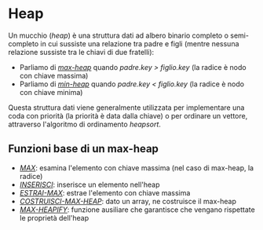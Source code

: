 # Heap
Un mucchio (*heap*) è una struttura dati ad albero binario completo o semi-completo in cui sussiste una relazione tra padre e figli (mentre nessuna relazione sussiste tra le chiavi di due fratelli):

* Parliamo di *[max-heap](src/main/java/model/struct/Heap/MaxHeap.java)* quando *padre.key > figlio.key* (la radice è nodo con chiave massima)
* Parliamo di *[min-heap](src/main/java/model/struct/Heap/MinHeap.java)* quando *padre.key < figlio.key* (la radice è nodo con chiave minima)

Questa struttura dati viene generalmente utilizzata per implementare una coda con priorità (la priorità è data dalla chiave) o per ordinare un vettore, attraverso l'algoritmo di ordinamento *heapsort*.

## Funzioni base di un max-heap

* *[MAX](https://github.com/FrancescoCalasso/Algorithms-and-Data-Structures-in-Java/blob/035dec8f8486b636e90ccd11c80a867e925dbd96/src/main/java/model/struct/Heap/MaxHeap.java#L107)*: esamina l'elemento con chiave massima (nel caso di max-heap, la radice)
* *[INSERISCI](https://github.com/FrancescoCalasso/Algorithms-and-Data-Structures-in-Java/blob/4ddd8860ccca565bfd4bb3dbf8c2fb17cd6d4a4d/src/main/java/model/struct/Heap/MaxHeap.java#L70)*: inserisce un elemento nell'heap
* *[ESTRAI-MAX](https://github.com/FrancescoCalasso/Algorithms-and-Data-Structures-in-Java/blob/4ddd8860ccca565bfd4bb3dbf8c2fb17cd6d4a4d/src/main/java/model/struct/Heap/MaxHeap.java#L99)*: estrae l'elemento con chiave massima
* *[COSTRUISCI-MAX-HEAP](https://github.com/FrancescoCalasso/Algorithms-and-Data-Structures-in-Java/blob/4ddd8860ccca565bfd4bb3dbf8c2fb17cd6d4a4d/src/main/java/model/struct/Heap/MaxHeap.java#L90)*: dato un array, ne costruisce il max-heap
* *[MAX-HEAPIFY](https://github.com/FrancescoCalasso/Algorithms-and-Data-Structures-in-Java/blob/4ddd8860ccca565bfd4bb3dbf8c2fb17cd6d4a4d/src/main/java/model/struct/Heap/MaxHeap.java#L49)*: funzione ausiliare che garantisce che vengano rispettate le proprietà dell'heap

